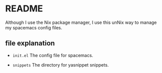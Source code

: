 # README

Although I use the Nix package manager, I use this unNix way to manage my spacemacs config files. 

## file explanation

- `init.el`
The config file for spacemacs.

- `snippets`
The directory for yasnippet snippets.

